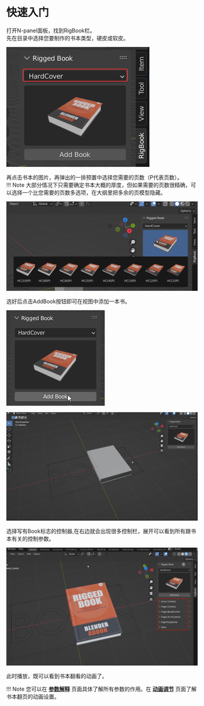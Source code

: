 # 快速入门

打开N-panel面板，找到RigBook栏。  
先在目录中选择您要制作的书本类型，硬皮或软皮。

![](image/cat.png "")

再点击书本的图片，再弹出的一排预置中选择您需要的页数（P代表页数）。  
!!! Note
    大部分情况下只需要确定书本大概的厚度，但如果需要的页数很精确，可以选择一个比您需要的页数多选项，在大纲里把多余的页模型隐藏。
		

![](image/pages.png "")

选好后点击AddBook按钮即可在视图中添加一本书。  

![](image/addbutton.png "")

![](image/add.png "")

选择写有Book标志的控制器,在右边就会出现很多控制栏，展开可以看到所有跟书本有关的控制参数。

![](image/addonpanel.png "")

此时播放，既可以看到书本翻看的动画了。

!!! Note
	您可以在 **[参数解释](parameters.md)** 页面具体了解所有参数的作用。在 **[动画调节](animations.md)** 页面了解书本翻页的动画设置。











